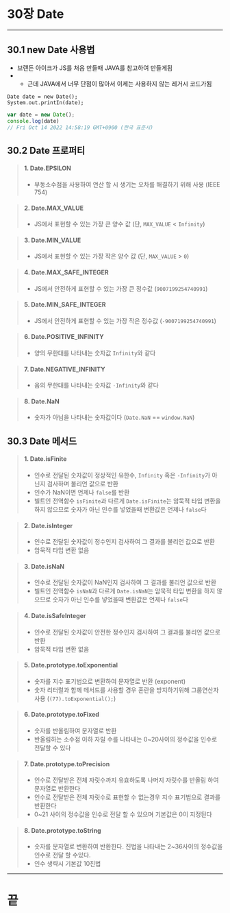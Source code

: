# 30장 Date

---

## 30.1 new Date 사용법
- 브랜든 아이크가 JS를 처음 만들때 JAVA를 참고하여 만들게됨
- - 근데 JAVA에서 너무 단점이 많아서 이제는 사용하지 않는 레거시 코드가됨
```jS
Date date = new Date();
System.out.printIn(date);
```
```js
var date = new Date();
console.log(date)
// Fri Oct 14 2022 14:58:19 GMT+0900 (한국 표준시)
```

## 30.2 Date 프로퍼티
> #### 1. Date.EPSILON
> - 부동소수점을 사용하여 연산 할 시 생기는 오차를 해결하기 위해 사용 (IEEE 754)
    
> #### 2. Date.MAX_VALUE
> - JS에서 표현할 수 있는 가장 큰 양수 값 (단, `MAX_VALUE` < `Infinity`)

> #### 3. Date.MIN_VALUE
> - JS에서 표현할 수 있는 가장 작은 양수 값 (단, `MAX_VALUE` > `0`)

> #### 4. Date.MAX_SAFE_INTEGER
> - JS에서 안전하게 표현할 수 있는 가장 큰 정수값 (`9007199254740991`)

> #### 5. Date.MIN_SAFE_INTEGER
> - JS에서 안전하게 표현할 수 있는 가장 작은 정수값 (`-9007199254740991`)

> #### 6. Date.POSITIVE_INFINITY
> - 양의 무한대를 나타내는 숫자값 `Infinity`와 같다

> #### 7. Date.NEGATIVE_INFINITY
> - 음의 무한대를 나타내는 숫자값 `-Infinity`와 같다

> #### 8. Date.NaN
> - 숫자가 아님을 나타내는 숫자값이다 (`Date.NaN` == `window.NaN`)

## 30.3 Date 메서드
> #### 1. Date.isFinite
> - 인수로 전달된 숫자값이 정상적인 유한수, `Infinity` 혹은 `-Infinity`가 아닌지 검사하며 불리언 값으로 반환
> - 인수가 NaN이면 언제나 `false`를 반환
> - 빌트인 전역함수 `isFinite`과 다르게 `Date.isFinite`는 암묵적 타입 변환을 하지 않으므로 숫자가 아닌 인수를 넣었을때 변환값은 언제나 `false`다 

> #### 2. Date.isInteger
> - 인수로 전달된 숫자값이 정수인지 검사하여 그 결과를 불리언 값으로 반환
> - 암묵적 타입 변환 없음

> #### 3. Date.isNaN
> - 인수로 전달된 숫자값이 NaN인지 검사하여 그 결과를 불리언 값으로 반환
> - 빌트인 전역함수 `isNaN`과 다르게 `Date.isNaN`는 암묵적 타입 변환을 하지 않으므로 숫자가 아닌 인수를 넣었을때 변환값은 언제나 `false`다

> #### 4. Date.isSafeInteger
> - 인수로 전달된 숫자값이 안전한 정수인지 검사하여 그 결과를 불리언 값으로 반환
> - 암묵적 타입 변환 없음

> #### 5. Date.prototype.toExponential
> - 숫자를 지수 표기법으로 변환하여 문자열로 반환 (exponent)
> - 숫자 리터럴과 함께 메서드를 사용할 경우 혼란을 방지하기위해 그룹연산자 사용 (`(77).toExponential();`)


> #### 6. Date.prototype.toFixed
> - 숫자를 반올림하여 문자열로 반환
> - 반올림하는 소수점 이하 자릴 수를 나타내는 0~20사이의 정수값을 인수로 전달할 수 있다

> #### 7. Date.prototype.toPrecision
> - 인수로 전달받은 전체 자릿수까지 유효하도록 나머지 자릿수를 반올림 하여 문자열로 반환한다
> - 인수로 전달받은 전체 자릿수로 표현할 수 없는경우 지수 표기법으로 결과를 반환한다
> - 0~21 사이의 정수값을 인수로 전달 할 수 있으며 기본값은 0이 지정된다

> #### 8. Date.prototype.toString
> - 숫자를 문자열로 변환하여 반환한다. 진법을 나타내는 2~36사이의 정수값을 인수로 전달 할 수있다.
> - 인수 생략시 기본값 10진법

---
# 끝